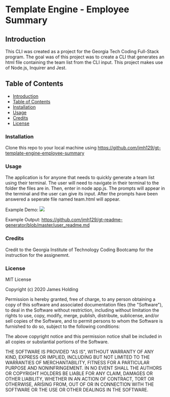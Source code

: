 # Template Engine - Employee Summary
## Introduction
This CLI was created as a project for the Georgia Tech Coding Full-Stack program. The goal was of this project was to create a CLI that generates an html file containing the team list from the CLI input. This project makes use of Node.js, Inquirer and Jest. 

## Table of Contents
- [Introduction](#Introduction)
- [Table of Contents](#table-of-contents)
- [Installation](#installation)
- [Usage](#usage)
- [Credits](#credits)
- [License](#license)

### Installation
Clone this repo to your local machine using https://github.com/jmh129/gt-template-engine-employee-summary

### Usage
The application is for anyone that needs to quickly generate a team list using their terminal. The user will need to navigate in their terminal to the folder the files are in. Then, enter in node app.js. The prompts will appear in the terminal and the user can give its input. After the prompts have been answered a seperate file named team.html will appear. 

Example Demo:
![](Develop/Images/Using-CLI.gif)

Example Output: https://github.com/jmh129/gt-readme-generator/blob/master/user_readme.md

### Credits
Credit to the Georgia Institute of Technology Coding Bootcamp for the instruction for the assignemnt. 

### License

MIT License

Copyright (c) 2020 James Holding

Permission is hereby granted, free of charge, to any person obtaining a copy
of this software and associated documentation files (the "Software"), to deal
in the Software without restriction, including without limitation the rights
to use, copy, modify, merge, publish, distribute, sublicense, and/or sell
copies of the Software, and to permit persons to whom the Software is
furnished to do so, subject to the following conditions:

The above copyright notice and this permission notice shall be included in all
copies or substantial portions of the Software.

THE SOFTWARE IS PROVIDED "AS IS", WITHOUT WARRANTY OF ANY KIND, EXPRESS OR
IMPLIED, INCLUDING BUT NOT LIMITED TO THE WARRANTIES OF MERCHANTABILITY,
FITNESS FOR A PARTICULAR PURPOSE AND NONINFRINGEMENT. IN NO EVENT SHALL THE
AUTHORS OR COPYRIGHT HOLDERS BE LIABLE FOR ANY CLAIM, DAMAGES OR OTHER
LIABILITY, WHETHER IN AN ACTION OF CONTRACT, TORT OR OTHERWISE, ARISING FROM,
OUT OF OR IN CONNECTION WITH THE SOFTWARE OR THE USE OR OTHER DEALINGS IN THE
SOFTWARE.